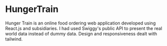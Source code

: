 # HungerTrain
Hunger Train is an online food ordering web application developed using React.js and subsidiaries. I had used Swiggy's public API to present the real world data instead of dummy data. Design and responsiveness dealt with tailwind.
